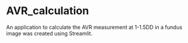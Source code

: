 # AVR_calculation
An application to calculate the AVR measurement at 1-1.5DD in a fundus image was created using Streamlit.
